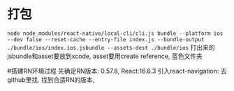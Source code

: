 # 打包
`node node_modules/react-native/local-cli/cli.js bundle --platform ios --dev false --reset-cache --entry-file index.js --bundle-output ./bundle/ios/index.ios.jsbundle --assets-dest ./bundle/ios`
打出来的jsbundle和asset要放到xcode, asset要用create reference, 蓝色文件夹

#搭建RN环境过程
先确定RN版本: 0.57.8, React:16.6.3
引入react-navigation: 去github里找. 找到合适RN的版本, 
